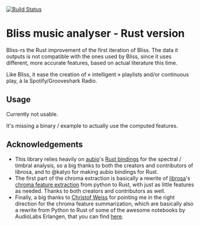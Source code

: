 [![Build Status](https://travis-ci.com/Polochon-street/bliss.svg?branch=master)](https://travis-ci.com/Polochon-street/bliss)

# Bliss music analyser - Rust version
Bliss-rs the Rust improvement of the first iteration of Bliss. The data it
outputs is not compatible with the ones used by Bliss, since it uses
different, more accurate features, based on actual literature this time.

Like Bliss, it ease the creation of « intelligent » playlists and/or continuous
play, à la Spotify/Grooveshark Radio.

## Usage
Currently not usable.

It's missing a binary / example to actually use the computed features.

## Acknowledgements

* This library relies heavily on [aubio](https://aubio.org/)'s
  [Rust bindings](https://crates.io/crates/aubio-rs) for the spectral /
  timbral analysis, so a big thanks to both the creators and contributors
  of librosa, and to @katyo for making aubio bindings for Rust.
* The first part of the chroma extraction is basically a rewrite of
  [librosa](https://librosa.org/doc/latest/index.html)'s
  [chroma feature extraction](https://librosa.org/doc/latest/generated/librosa.feature.chroma_stft.html?highlight=chroma#librosa.feature.chroma_stftfrom)
  from python to Rust, with just as little features as needed. Thanks
  to both creators and contributors as well.
* Finally, a big thanks to
  [Christof Weiss](https://www.audiolabs-erlangen.de/fau/assistant/weiss)
  for pointing me in the right direction for the chroma feature summarization,
  which are basically also a rewrite from Python to Rust of some of the
  awesome notebooks by AudioLabs Erlangen, that you can find
  [here](https://www.audiolabs-erlangen.de/resources/MIR/FMP/C0/C0.html).
